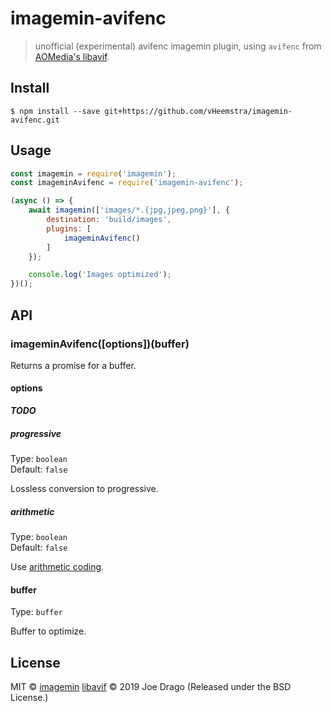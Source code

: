 # imagemin-avifenc

> unofficial (experimental) avifenc imagemin plugin, using `avifenc` from [AOMedia's libavif](https://github.com/AOMediaCodec/libavif).


## Install

```
$ npm install --save git+https://github.com/vHeemstra/imagemin-avifenc.git
```


## Usage

```js
const imagemin = require('imagemin');
const imageminAvifenc = require('imagemin-avifenc');

(async () => {
	await imagemin(['images/*.{jpg,jpeg,png}'], {
		destination: 'build/images',
		plugins: [
			imageminAvifenc()
		]
	});

	console.log('Images optimized');
})();
```


## API

### imageminAvifenc([options])(buffer)

Returns a promise for a buffer.

#### options

***TODO***
##### progressive

Type: `boolean`<br>
Default: `false`

Lossless conversion to progressive.

##### arithmetic

Type: `boolean`<br>
Default: `false`

Use [arithmetic coding](http://en.wikipedia.org/wiki/Arithmetic_coding).

#### buffer

Type: `buffer`

Buffer to optimize.


## License

MIT © [imagemin](https://github.com/imagemin)
[libavif](https://github.com/AOMediaCodec/libavif) © 2019 Joe Drago (Released under the BSD License.)
